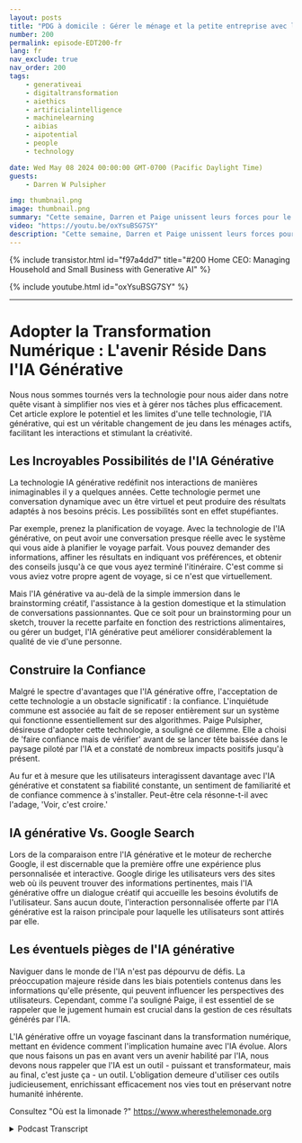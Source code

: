 ```yaml
---
layout: posts
title: "PDG à domicile : Gérer le ménage et la petite entreprise avec l'IA générative"
number: 200
permalink: episode-EDT200-fr
lang: fr
nav_exclude: true
nav_order: 200
tags:
    - generativeai
    - digitaltransformation
    - aiethics
    - artificialintelligence
    - machinelearning
    - aibias
    - aipotential
    - people
    - technology

date: Wed May 08 2024 00:00:00 GMT-0700 (Pacific Daylight Time)
guests:
    - Darren W Pulsipher

img: thumbnail.png
image: thumbnail.png
summary: "Cette semaine, Darren et Paige unissent leurs forces pour le premier épisode croisé d'Embracing Digital Transformation et Where's The Lemonade. Ils parlent de GenAI dans le foyer et comment cela peut aider à gérer une grande famille complexe."
video: "https://youtu.be/oxYsuBSG7SY"
description: "Cette semaine, Darren et Paige unissent leurs forces pour le premier épisode croisé d'Embracing Digital Transformation et Where's The Lemonade. Ils parlent de GenAI dans le foyer et comment cela peut aider à gérer une grande famille complexe."
---
```


<div>
{% include transistor.html id="f97a4dd7" title="#200 Home CEO: Managing Household and Small Business with Generative AI" %}

{% include youtube.html id="oxYsuBSG7SY" %}
</div>

---

# Adopter la Transformation Numérique : L'avenir Réside Dans l'IA Générative

Nous nous sommes tournés vers la technologie pour nous aider dans notre quête visant à simplifier nos vies et à gérer nos tâches plus efficacement. Cet article explore le potentiel et les limites d'une telle technologie, l'IA générative, qui est un véritable changement de jeu dans les ménages actifs, facilitant les interactions et stimulant la créativité.

## Les Incroyables Possibilités de l'IA Générative

La technologie IA générative redéfinit nos interactions de manières inimaginables il y a quelques années. Cette technologie permet une conversation dynamique avec un être virtuel et peut produire des résultats adaptés à nos besoins précis. Les possibilités sont en effet stupéfiantes.

Par exemple, prenez la planification de voyage. Avec la technologie de l'IA générative, on peut avoir une conversation presque réelle avec le système qui vous aide à planifier le voyage parfait. Vous pouvez demander des informations, affiner les résultats en indiquant vos préférences, et obtenir des conseils jusqu'à ce que vous ayez terminé l'itinéraire. C'est comme si vous aviez votre propre agent de voyage, si ce n'est que virtuellement.

Mais l'IA générative va au-delà de la simple immersion dans le brainstorming créatif, l'assistance à la gestion domestique et la stimulation de conversations passionnantes. Que ce soit pour un brainstorming pour un sketch, trouver la recette parfaite en fonction des restrictions alimentaires, ou gérer un budget, l'IA générative peut améliorer considérablement la qualité de vie d'une personne.

## Construire la Confiance

Malgré le spectre d'avantages que l'IA générative offre, l'acceptation de cette technologie a un obstacle significatif : la confiance. L'inquiétude commune est associée au fait de se reposer entièrement sur un système qui fonctionne essentiellement sur des algorithmes. Paige Pulsipher, désireuse d'adopter cette technologie, a souligné ce dilemme. Elle a choisi de 'faire confiance mais de vérifier' avant de se lancer tête baissée dans le paysage piloté par l'IA et a constaté de nombreux impacts positifs jusqu'à présent.

Au fur et à mesure que les utilisateurs interagissent davantage avec l'IA générative et constatent sa fiabilité constante, un sentiment de familiarité et de confiance commence à s'installer. Peut-être cela résonne-t-il avec l'adage, 'Voir, c'est croire.'

## IA générative Vs. Google Search

Lors de la comparaison entre l'IA générative et le moteur de recherche Google, il est discernable que la première offre une expérience plus personnalisée et interactive. Google dirige les utilisateurs vers des sites web où ils peuvent trouver des informations pertinentes, mais l'IA générative offre un dialogue créatif qui accueille les besoins évolutifs de l'utilisateur. Sans aucun doute, l'interaction personnalisée offerte par l'IA générative est la raison principale pour laquelle les utilisateurs sont attirés par elle.

## Les éventuels pièges de l'IA générative

Naviguer dans le monde de l'IA n'est pas dépourvu de défis. La préoccupation majeure réside dans les biais potentiels contenus dans les informations qu'elle présente, qui peuvent influencer les perspectives des utilisateurs. Cependant, comme l'a souligné Paige, il est essentiel de se rappeler que le jugement humain est crucial dans la gestion de ces résultats générés par l'IA.

L'IA générative offre un voyage fascinant dans la transformation numérique, mettant en évidence comment l'implication humaine avec l'IA évolue. Alors que nous faisons un pas en avant vers un avenir habilité par l'IA, nous devons nous rappeler que l'IA est un outil - puissant et transformateur, mais au final, c'est juste ça - un outil. L'obligation demeure d'utiliser ces outils judicieusement, enrichissant efficacement nos vies tout en préservant notre humanité inhérente.

Consultez "Où est la limonade ?" https://www.wheresthelemonade.org



<details>
<summary> Podcast Transcript </summary>

<p></p>

</details>

